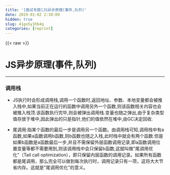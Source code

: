```yaml
---
title: '[面试专题]JS异步原理(事件,队列)' 
date: 2019-01-02 2:30:09
hidden: true
slug: 41gx5y1hb4q
categories: [reprint]
---
```


{{< raw >}}

                    
<h1 id="articleHeader0">JS异步原理(事件,队列)</h1>
<hr>
<h3 id="articleHeader1">调用栈</h3>
<ul>
<li><p>JS执行时会形成调用栈,调用一个函数时,返回地址、参数、本地变量都会被推入栈中,如果当前正在运行的函数中调用另外一个函数,则该函数相关内容也会被推入栈顶.该函数执行完毕,则会被弹出调用栈.变量也随之弹出,由于复杂类型值存放于堆中,因此弹出的只是指针,他们的值依然在堆中,由GC决定回收.</p></li>
<li><p>尾调用:指某个函数的最后一步是调用另一个函数。由调用栈可知,调用栈中有a函数,如果a函数调用b函数,则b函数也随之入栈,此时栈中就会有两个函数.但是如果b函数是a函数最后一步,并且不需保留外层函数调用记录,即a函数调用位置变量等都不需要用到,则该调用栈中会只保留b函数,这就叫做"尾调用优化"（Tail call optimization），即只保留内层函数的调用记录。如果所有函数都是尾调用，那么完全可以做到每次执行时，调用记录只有一项，这将大大节省内存。这就是"尾调用优化"的意义。</p></li>
</ul>
<div class="widget-codetool" style="display:none;">
      <div class="widget-codetool--inner">
      <span class="selectCode code-tool" data-toggle="tooltip" data-placement="top" title="" data-original-title="全选"></span>
      <span type="button" class="copyCode code-tool" data-toggle="tooltip" data-placement="top" data-clipboard-text="        function a() {
          let m = 1;
          let n = 2;
          return b(m + n);
        }
        a();
        
        // 等同于
        function a() {
          return b(3);
        }
        a();
        
        // 等同于
        b(3);" title="" data-original-title="复制"></span>
      <span type="button" class="saveToNote code-tool" data-toggle="tooltip" data-placement="top" title="" data-original-title="放进笔记"></span>
      </div>
      </div><pre class="hljs javascript"><code>        <span class="hljs-function"><span class="hljs-keyword">function</span> <span class="hljs-title">a</span>(<span class="hljs-params"></span>) </span>{
          <span class="hljs-keyword">let</span> m = <span class="hljs-number">1</span>;
          <span class="hljs-keyword">let</span> n = <span class="hljs-number">2</span>;
          <span class="hljs-keyword">return</span> b(m + n);
        }
        a();
        
        <span class="hljs-comment">// 等同于</span>
        <span class="hljs-function"><span class="hljs-keyword">function</span> <span class="hljs-title">a</span>(<span class="hljs-params"></span>) </span>{
          <span class="hljs-keyword">return</span> b(<span class="hljs-number">3</span>);
        }
        a();
        
        <span class="hljs-comment">// 等同于</span>
        b(<span class="hljs-number">3</span>);</code></pre>
<h3 id="articleHeader2">事件循环(event loop)和任务队列(task queue)</h3>
<ul>
<li><p>JS的异步机制由事件循环和任务队列构成.JS本身是单线程语言,所谓异步依赖于浏览器或者操作系统等完成. JavaScript 主线程拥有一个执行栈以及一个任务队列，主线程会依次执行代码，当遇到函数时，会先将函数入栈，函数运行完毕后再将该函数出栈，直到所有代码执行完毕。</p></li>
<li><p>遇到异步操作（例如：setTimeout, AJAX）时，异步操作会由浏览器(OS)执行，浏览器会在这些任务完成后，将事先定义的回调函数推入主线程的任务队列(task queue)中,当主线程的执行栈清空之后会读取task queue中的回调函数,当task queue被读取完毕之后,主线程接着执行,从而进入一个无限的循环,这就是事件循环.</p></li>
</ul>
<blockquote><p>However, we only have one main thread and one call-stack, so in case there is another request being served when the said file is read, its callback will need to wait for the stack to become empty. The limbo where callbacks are waiting for their turn to be executed is called the task queue (or event queue, or message queue). Callbacks are being called in an infinite loop whenever the main thread has finished its previous task, hence the name 'event loop'.</p></blockquote>
<h3 id="articleHeader3">Microtask 与 Macrotask</h3>
<ul>
<li><p>一个浏览器环境（unit of related similar-origin browsing contexts.）只能有一个事件循环（Event loop），而一个事件循环可以多个任务队列（Task queue），每个任务都有一个任务源（Task source）。例如,客户端可能实现了一个包含鼠标键盘事件的任务队列，还有其他的任务队列，而给鼠标键盘事件的任务队列更高优先级，例如75%的可能性执行它。这样就能保证流畅的交互性，而且别的任务也能执行到了。但是，同一个任务队列中的任务必须按先进先出的顺序执行。多个任务队列，是为了方便控制优先级。任务队列是一个先进先出的队列.</p></li>
<li><p>macrotask 和 microtask 是异步任务的两种分类。在挂起任务时，JS 引擎会将所有任务按照类别分到这两个队列中，首先在 macrotask 的队列（这个队列也被叫做 task queue）中取出第一个任务，执行完毕后取出 microtask 队列中的所有任务顺序执行；之后再取 macrotask 任务，周而复始，直至两个队列的任务都取完。</p></li>
<li><p>全部代码(script)是一个macrotask,js先执行一个macrotask,执行过程中遇到(setTimeout, setInterval, setImmediate等)异步操作则创建一个macrotask,遇到(process.nextTick, Promises等)创建一个microtask,这两个queue分别被挂起.执行栈为空时开始处理macrotask,完成后处理microtask,直到该microtask全部执行完,然后继续主线程调用栈.</p></li>
</ul>
<p>注:每一次事件循环（one cycle of the event loop），只处理一个 (macro)task。待该 macrotask 完成后，所有的 microtask 会在同一次循环中处理。处理这些 microtask 时，还可以将更多的 microtask 入队，它们会一一执行，直到整个 microtask 队列处理完。<br><span class="img-wrap"><img data-src="/img/remote/1460000010913954" src="https://static.alili.tech/img/remote/1460000010913954" alt="异步示意图" title="异步示意图" style="cursor: pointer; display: inline;"></span></p>
<blockquote><p>两个类别的具体分类如下：</p></blockquote>
<p>macro-task: script（整体代码）, setTimeout, setInterval, setImmediate, I/O, UI rendering<br>micro-task: process.nextTick, Promises（这里指浏览器实现的原生 Promise）, Object.observe, MutationObserver</p>
<p>参考文章:<br><a href="https://www.zhihu.com/question/36972010" rel="nofollow noreferrer" target="_blank">Promise的队列与setTimeout的队列有何关联？</a><br><a href="http://www.zcfy.cc/article/node-js-at-scale-understanding-the-node-js-event-loop-risingstack-1652.html" rel="nofollow noreferrer" target="_blank">node事件循环</a><br><a href="https://zhuanlan.zhihu.com/p/26238030?utm_source=weibo&amp;utm_medium=social" rel="nofollow noreferrer" target="_blank">深入浅出JavaScript事件循环机制(下)</a></p>

                
{{< /raw >}}

# 版权声明
本文资源来源互联网，仅供学习研究使用，版权归该资源的合法拥有者所有，

本文仅用于学习、研究和交流目的。转载请注明出处、完整链接以及原作者。

原作者若认为本站侵犯了您的版权，请联系我们，我们会立即删除！

## 原文标题
[面试专题]JS异步原理(事件,队列)

## 原文链接
[https://segmentfault.com/a/1190000010913949](https://segmentfault.com/a/1190000010913949)


